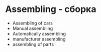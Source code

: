 # Assembling - сборка

- Assembling of cars
- Manual assembling
- Automatically assembling
- manufacturer assembling
- assembling of parts

